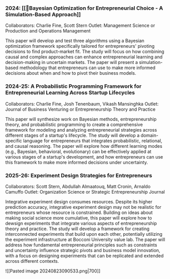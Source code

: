 ### 2024: [[🎨Bayesian Optimization for Entrepreneurial Choice - A Simulation-Based Approach]]
Collaborators: Charlie Fine, Scott Stern 
Outlet: Management Science or Production and Operations Management

This paper will develop and test three algorithms using a Bayesian optimization framework specifically tailored for entrepreneurs' pivoting decisions to find product-market fit. The study will focus on how combining causal and complex approaches can enhance entrepreneurial learning and decision-making in uncertain markets. The paper will present a simulation-based methodology that entrepreneurs can use to make more informed decisions about when and how to pivot their business models.

### 2024-25: A Probabilistic Programming Framework for Entrepreneurial Learning Across Startup Lifecycles 
Collaborators: Charlie Fine, Josh Tenenbaum, Vikash Mansinghka
Outlet: Journal of Business Venturing or Entrepreneurship Theory and Practice

This paper will synthesize work on Bayesian methods, entrepreneurship theory, and probabilistic programming to create a comprehensive framework for modeling and analyzing entrepreneurial strategies across different stages of a startup's lifecycle. The study will develop a domain-specific language for entrepreneurs that integrates probabilistic, relational, and causal reasoning. The paper will explore how different learning modes (e.g., Bayesian, behavioral, evolutionary) can be effectively applied at various stages of a startup's development, and how entrepreneurs can use this framework to make more informed decisions under uncertainty.

### 2025-26: Experiment Design Strategies for Entrepreneurs
Collaborators: Scott Stern, Abdullah Almaatouq, Matt Cronin, Arnaldo Camuffo
Outlet: Organization Science or Strategic Entrepreneurship Journal

Integrative experiment design consumes resources. Despite its higher prediction accuracy, integrative experiment design may not be realistic for entrepreneurs whose resource is constrained. Building on ideas about making social science more cumulative, this paper will explore how to dewsign experiments that integrate various aspects of entrepreneurship theory and practice. The study will develop a framework for creating interconnected experiments that build upon each other, potentially utilizing the experiment infrastructure at Bocconi University value lab. The paper will address how fundamental entrepreneurial principles such as constraints and uncertainty influence strategic pivots and business model innovation, with a focus on designing experiments that can be replicated and extended across different contexts.


![[Pasted image 20240823090533.png|700]]



